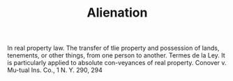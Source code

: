 ---
title: Alienation
letter: A
permalink: "/definitions/bld-alienation.html"
body: In real property law. The transfer of tlie property and possession of lands,
  tenements, or other things, from one person to another. Termes de la Ley. It is
  particularly applied to absolute con-veyances of real property. Conover v. Mu-tual
  Ins. Co., 1 N. Y. 290, 294
published_at: '2018-07-07'
source: Black's Law Dictionary 2nd Ed (1910)
layout: post
---